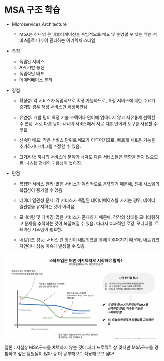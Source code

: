 # MSA 구조 학습

- Microservices Architecture
    - MSA는 하나의 큰 애플리케이션을 독립적으로 배포 및 운영할 수 있는 작은 서비스들로 나누어 관리하는 아키텍처 스타일

- 특징
    - 독립된 서비스
    - API 기반 통신
    - 독립적인 배포
    - 데이터베이스 분리

- 장점
    - 확장성: 각 서비스가 독립적으로 확장 가능하므로, 특정 서비스에 대한 수요가 증가할 경우 해당 서비스만 확장하면됨

    - 유연성: 개발 팀이 특정 기술 스택이나 언어에 얽매이지 않고 자유롭게 선택할 수 있음. 서로 다른 팀이 각각의 서비스에서 서로 다른 언어와 도구를 사용할 수 있음.

    - 신속한 배포: 작은 서비스 단위로 배포가 이루어지므로, 빠르게 새로운 기능을 추가하거나 버그를 수정할 수 있음.

    - 고가용성: 하나의 서비스에 문제가 생겨도 다른 서비스들은 영향을 받지 않으므로, 시스템 전체의 가용성이 높아짐.

- 단점
    - 복잡한 서비스 관리: 많은 서비스가 독립적으로 운영되기 때문에, 전체 시스템의 복잡성이 증가할 수 있음.

    - 데이터 일관성 문제: 각 서비스가 독립된 데이터베이스를 가지는 경우, 데이터 일관성을 유지하는 것이 어려움.

    - 모니터링 및 디버깅: 많은 서비스가 존재하기 때문에, 각각의 상태를 모니터링하고 문제를 추적하는 것이 복잡해질 수 있음. 따라서 효과적인 로깅, 모니터링, 트레이싱 시스템이 필요함.

    - 네트워크 성능: 서비스 간 통신이 네트워크를 통해 이루어지기 때문에, 네트워크 지연이나 성능 이슈가 발생할 수 있음.


![image.png](./image.png)

결론 : 사실상 MSA구조를 채택하지 않는 것이 싸피 프로젝트 상 맞지만 MSA구조를 경험하고 싶은 팀원들이 많아 좀 더 공부해보고 적용해보고 싶다!
